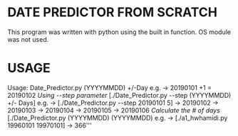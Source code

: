 # DATE PREDICTOR FROM SCRATCH
This program was written with python using the built in function. OS module was not used.
# USAGE
Usage: Date_Predictor.py (YYYYMMDD) +/-Day
e.g. -> 20190101 +1 = 20190102
*Using --step parameter*
[./Date_Predictor.py --step (YYYYMMDD) +/- Days]
e.g. -> [./Date_Predictor.py --step 20190101 5]
-> 20190102
-> 20190103
-> 20190104
-> 20190105
-> 20190106
*Calculate the # of days*
[./Date_Predictor.py (YYYYMMDD) (YYYYMMDD)
e.g. -> [./a1_hwhamidi.py 19960101 19970101]
-> 366'''



